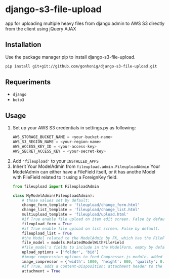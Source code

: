 # django-s3-file-upload
app for uploading multiple heavy files from django admin to AWS S3 directly from the client using jQuery AJAX

## Installation
Use the package manager pip to install django-s3-file-upload.
```bash
pip install git+git://github.com/gonhonig/django-s3-file-upload.git
```

## Requeriments
- ``django``
- ``boto3``

## Usage
1. Set up your AWS S3 credentials in settings.py as following:
	```python
	AWS_STORAGE_BUCKET_NAME = <your-bucket-name>
	AWS_S3_REGION_NAME = <your-region-name>
	AWS_ACCESS_KEY_ID = <your-access-key>
	AWS_SECRET_ACCESS_KEY = <your-secret-key>
	``` 
2. Add ``'fileupload'`` to your ``INSTALLED_APPS``
3. Inherit Your ModelAdmin from ``fileupload.admin.FileuploadAdmin``
	Your ModelAdmin can either have a FileField itself, or it has anothe Model with FileField related to it using a ForeignKey field.
	```python
	from fileupload import FileuploadAdmin

	class MyModelAdmin(FileuploadAdmin):
	    # those values set by default:
	    change_form_template = 'fileupload/change_form.html'
	    change_list_template = 'fileupload/change_list.html'
	    multiupload_template = 'fileupload/upload.html'
	    #if True enable file upload on item edit screen. False by default.
	    fileupload_form = True
	    #if True enable file upload on list screen. False by default.
	    fileupload_list = True
	    #the Model related to the ModelAdmin by FK, which has the FileField for upload. default is the ModelAdmin's Model.
	    file_model = models.RelatedModelWithFileField
	    #file_model's fields to include in the ModelForm. empty by default
	    upload_options = ['folder', 'bid']
	    #image compression options to feed Compressor.js module. added 'fit' functionality (cover or strech)
	    image_compressor = {'width': 1000, 'height': 800, 'quality': 0.8, 'fit': 'cover'}
	    #if True, adds a Content-Disposition: attachment header to the uploaded file. False by default.
	    attachment = True
	```
